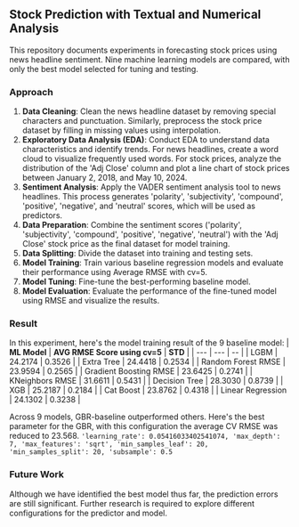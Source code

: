 ## Stock Prediction with Textual and Numerical Analysis

This repository documents experiments in forecasting stock prices using news headline sentiment.
Nine machine learning models are compared, with only the best model selected for tuning and testing.

### Approach

1. **Data Cleaning**: Clean the news headline dataset by removing special characters and punctuation. Similarly, preprocess the stock price dataset by filling in missing values using interpolation.
2. **Exploratory Data Analysis (EDA)**: Conduct EDA to understand data characteristics and identify trends. For news headlines, create a word cloud to visualize frequently used words.
For stock prices, analyze the distribution of the 'Adj Close' column and plot a line chart of stock prices between January 2, 2018, and May 10, 2024.
3. **Sentiment Analysis**: Apply the VADER sentiment analysis tool to news headlines.
This process generates 'polarity', 'subjectivity', 'compound', 'positive', 'negative', and 'neutral' scores, which will be used as predictors.
4. **Data Preparation**: Combine the sentiment scores ('polarity', 'subjectivity', 'compound', 'positive', 'negative', 'neutral') with the 'Adj Close' stock price as the final dataset for model training.
5. **Data Splitting**: Divide the dataset into training and testing sets.
6. **Model Training**: Train various baseline regression models and evaluate their performance using Average RMSE with cv=5.
7. **Model Tuning**: Fine-tune the best-performing baseline model.
8. **Model Evaluation**: Evaluate the performance of the fine-tuned model using RMSE and visualize the results.

### Result

In this experiment, here's the model training result of the 9 baseline model:
| **ML Model** | **AVG RMSE Score using cv=5** | **STD** |
| --- | --- | -- |
| LGBM | 24.2174 | 0.3526 |
| Extra Tree | 24.4418 | 0.2534 |
| Random Forest RMSE | 23.9594 | 0.2565 |
| Gradient Boosting RMSE | 23.6425 | 0.2741 |
| KNeighbors RMSE | 31.6611 | 0.5431 |
| Decision Tree | 28.3030 | 0.8739 |
| XGB | 25.2187 | 0.2184 |
| Cat Boost | 23.8762 | 0.4318 |
| Linear Regression | 24.1302 | 0.3238 |

Across 9 models, GBR-baseline outperformed others. Here's the best parameter for the GBR, with this configuration the average CV RMSE was reduced to 23.568.
`
    'learning_rate': 0.05416033402541074,
    'max_depth': 7,
    'max_features': 'sqrt',
    'min_samples_leaf': 20,
    'min_samples_split': 20,
    'subsample': 0.5
`

### Future Work
Although we have identified the best model thus far, the prediction errors are still significant.
Further research is required to explore different configurations for the predictor and model.
